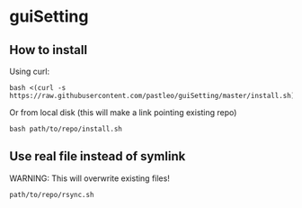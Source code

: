 guiSetting
==========

## How to install

Using curl:

```
bash <(curl -s https://raw.githubusercontent.com/pastleo/guiSetting/master/install.sh)
```

Or from local disk (this will make a link pointing existing repo)

```
bash path/to/repo/install.sh
```

## Use real file instead of symlink

WARNING: This will overwrite existing files!

```
path/to/repo/rsync.sh
```

